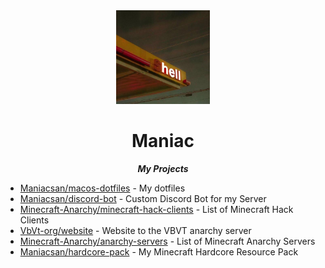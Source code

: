 <div align="center">

<img src="pfp.jpg" width="150px" height="150px"> 

Maniac
===
***My Projects***

</div>

- [Maniacsan/macos-dotfiles](https://github.com/Maniacsan/macos-dotfiles) - My dotfiles
- [Maniacsan/discord-bot](https://github.com/Maniacsan/discord-bot) - Custom Discord Bot for my Server
- [Minecraft-Anarchy/minecraft-hack-clients](https://github.com/Minecraft-Anarchy/minecraft-hack-clients) - List of Minecraft Hack Clients
- [VbVt-org/website](https://github.com/VbVt-org/website) - Website to the VBVT anarchy server
- [Minecraft-Anarchy/anarchy-servers](https://github.com/Minecraft-Anarchy/anarchy-servers) - List of Minecraft Anarchy Servers
- [Maniacsan/hardcore-pack](https://github.com/Maniacsan/hardcore-pack) - My Minecraft Hardcore Resource Pack
